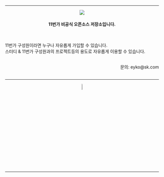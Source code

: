 <hr />
<p align="center">
  <img src="https://user-images.githubusercontent.com/67247530/148927294-04960d2e-c0b1-4e79-8143-61522c30ef83.png" style="border:1px; solid #eaeaea;" width=""/>
</p>
<center>
    <h4> 11번가 비공식 오픈소스 저장소입니다. </h4>
</center>
<br />

11번가 구성원이라면 누구나 자유롭게 가입할 수 있습니다. <br />
스터디 & 11번가 구성원과의 프로젝트등의 용도로 자유롭게 이용할 수 있습니다.

<br />
<div align="right">
문의: eyko@sk.com
</div>
<br />
<hr />
<p align="center">
    <img width="7%" alt="" src="https://user-images.githubusercontent.com/67247530/148927586-fc1c326d-6891-41ce-9fbb-cfd3b582b812.png">
</p>
<hr />


